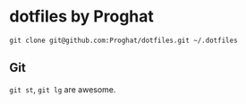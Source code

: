 # dotfiles by Proghat

```shell
git clone git@github.com:Proghat/dotfiles.git ~/.dotfiles
```

## Git

`git st`, `git lg` are awesome.
